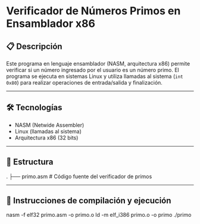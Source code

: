 # Verificador de Números Primos en Ensamblador x86

## 📋 Descripción

Este programa en lenguaje ensamblador (NASM, arquitectura x86) permite verificar si un número ingresado por el usuario es un número primo. El programa se ejecuta en sistemas Linux y utiliza llamadas al sistema (`int 0x80`) para realizar operaciones de entrada/salida y finalización.

---

## 🛠️ Tecnologías

- NASM (Netwide Assembler)
- Linux (llamadas al sistema)
- Arquitectura x86 (32 bits)

---

## 📂 Estructura
.
├── primo.asm   # Código fuente del verificador de primos

---
## 🧾 Instrucciones de compilación y ejecución
nasm -f elf32 primo.asm -o primo.o
ld -m elf_i386 primo.o -o primo
./primo



